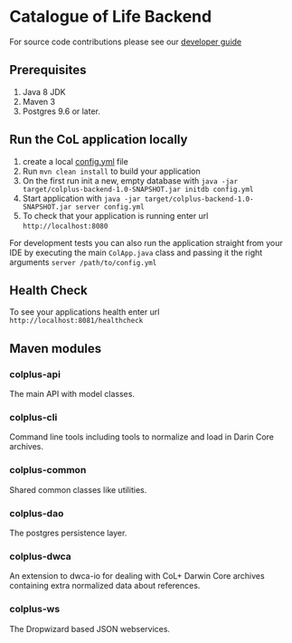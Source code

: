 # Catalogue of Life Backend

For source code contributions please see our [developer guide](DEVELOPER-GUIDE.md)


## Prerequisites
1. Java 8 JDK
1. Maven 3
1. Postgres 9.6 or later.

## Run the CoL application locally
1. create a local [config.yml](config.yml) file
1. Run `mvn clean install` to build your application
1. On the first run init a new, empty database with `java -jar target/colplus-backend-1.0-SNAPSHOT.jar initdb config.yml`
1. Start application with `java -jar target/colplus-backend-1.0-SNAPSHOT.jar server config.yml`
1. To check that your application is running enter url `http://localhost:8080`

For development tests you can also run the application straight from your IDE 
by executing the main `ColApp.java` class and passing it the right arguments `server /path/to/config.yml`

## Health Check
To see your applications health enter url `http://localhost:8081/healthcheck`


## Maven modules

### colplus-api
The main API with model classes.

### colplus-cli
Command line tools including tools to normalize and load in Darin Core archives.

### colplus-common
Shared common classes like utilities.

### colplus-dao
The postgres persistence layer.

### colplus-dwca
An extension to dwca-io for dealing with CoL+ Darwin Core archives containing extra normalized data about references.

### colplus-ws
The Dropwizard based JSON webservices.


